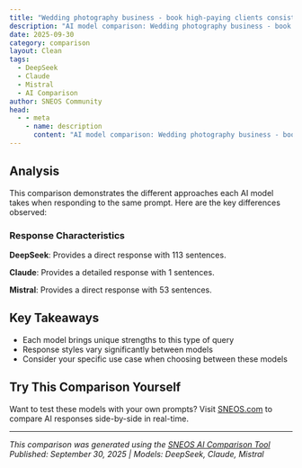 ```yaml
---
title: "Wedding photography business - book high-paying clients consistently"
description: "AI model comparison: Wedding photography business - book high-paying clients consistently..."
date: 2025-09-30
category: comparison
layout: Clean
tags:
  - DeepSeek
  - Claude
  - Mistral
  - AI Comparison
author: SNEOS Community
head:
  - - meta
    - name: description
      content: "AI model comparison: Wedding photography business - book high-paying clients consistently..."
---
```


<ChatComparison
  title="Wedding photography business - book high-paying clients consistently"
  prompt="Wedding photography business - book high-paying clients consistently"
  :responses='{
    "DeepSeek": "Of course. Booking high-paying clients consistently is about shifting from being a service provider to becoming a luxury brand and a trusted artist. It\u0027s a combination of marketing, psychology, and impeccable service.\n\nHere is a comprehensive guide to building a wedding photography business that consistently attracts high-paying clients.\n\n### The Foundation: Mindset \u0026 Positioning\n\nBefore any tactics, you must have the right foundation.\n\n1.  **Define \u0022High-Paying\u0022:** What is your minimum dream client budget? $8,000? $15,000? $25,000\u002B? Get specific. This dictates every other decision.\n2.  **Become a Luxury Brand:** High-paying clients aren\u0027t just buying photos; they\u0027re buying an experience, a status, and a guarantee of excellence. Your brand must reflect this.\n3.  **The Law of Attraction:** Your work, your marketing, and your pricing must all be aligned. You cannot attract $10,000 clients with a $2,000 portfolio or website.\n\n---\n\n### Phase 1: Crafting an Irresistible Product (Your Brand \u0026 Portfolio)\n\nThis is what makes clients say, \u0022I have to have them.\u0022\n\n#### **A. Your Portfolio is Your #1 Sales Tool**\n*   **Quality over Quantity:** Cull ruthlessly. Only show your absolute best work. 20 stunning images are better than 200 good ones.\n*   **Tell a Story:** Don\u0027t just show pretty portraits. Create galleries or blog posts that tell the complete story of 3-5 luxury weddings from start to finish. Include the details: the dress, the rings, the floral arrangements, the candid laughter. This shows you understand the full scope of a high-end event.\n*   **Showcase Your \u0022Signature Look\u0022:** Are you light and airy? Dark and moody? Authentic and documentary? Your portfolio should have a cohesive, recognizable style.\n\n#### **B. Develop a Powerful Brand Identity**\n*   **Professional Website:** This is your digital storefront. It must be:\n    *   **Stunning:** High-quality design that matches your photographic style.\n    *   **Easy to Navigate:** Contact form is easy to find, galleries load quickly.\n    *   **Compelling Copy:** Your \u0022About Me\u0022 page shouldn\u0027t just be a bio; it should connect emotionally. Why do you do this? What do you believe about marriage and legacy?\n*   **Consistent Visuals:** Your Instagram, Facebook, website, and even your contact forms should have a consistent look and feel.\n\n---\n\n### Phase 2: Strategic Marketing \u0026 Visibility\n\nYou need to be seen in the right places by the right people.\n\n#### **A. Master the Art of SEO (Google \u0026 Instagram)**\n*   **Google My Business:** Get listed and get reviews. Use keywords like \u0022Luxury Wedding Photographer in [Your City]\u0022 and \u0022Fine Art Wedding Photography.\u0022\n*   **Blogging:** Blog every wedding you book. Use the couple\u0027s names and the venue name in the title and throughout the post. (\u0022Sarah \u0026 Michael\u0027s Elegant Summer Wedding at The Biltmore Estate\u0022). This is the single best way to rank on Google for venues.\n*   **Instagram as a Search Engine:** Use hashtags strategically. Mix broad (#luxurywedding) with specific (#biltmorewedding, #newyorkluxurywedding). Engage with venues and planners you want to work with.\n\n#### **B. Build Alliances with Industry Partners**\n**This is the #1 most effective strategy for booking high-paying clients consistently.**\n*   **Target Luxury Wedding Planners:** Planners are the gatekeepers. They are trusted by clients with large budgets.\n    *   **How to Connect:** Offer to do a styled shoot for their portfolio. Send them a beautiful print of a wedding you shot at a venue they love. Don\u0027t just email them a PDF; build a genuine relationship.\n*   **Connect with High-End Venues:** Get to know the venue coordinators at the top-tier venues in your area. Offer them free professional photos of their space for their marketing. When a couple books that venue and asks for a photographer recommendation, you want to be the first name mentioned.\n\n#### **C. Styled Shoots \u0026 Personal Projects**\n*   Create breathtaking, conceptual photo shoots that are published on popular wedding blogs (e.g., The Knot, Style Me Pretty, Green Wedding Shoes). This builds immense credibility and showcases your creative vision beyond what a standard wedding allows.\n\n---\n\n### Phase 3: The Sales Process \u0026 Client Experience\n\nThis is where you close the deal and turn a client into a raving fan.\n\n#### **A. The Inquiry \u0026 Response**\n*   **Have a Professional Inquiry Form** on your website that asks thoughtful questions about their wedding and what they value.\n*   **Respond Quickly \u0026 Personally.** Your first response sets the tone. Don\u0027t just send a price list. Acknowledge their excitement and suggest a phone or video call.\n\n#### **B. The Consultation (The \u0022Close\u0022)**\n*   **Make it a \u0022Connection Call\u0022:** Focus on building rapport first. Understand their story, their vision, and what they\u0027re most excited about.\n*   **Present a Beautiful Proposal:** Your pricing guide should be a beautifully designed PDF, not a simple email. Offer clear, high-value packages, but be prepared to customize.\n*   **Sell the Experience, Not the Package:** Talk about the peace of mind they\u0027ll have, the heirloom album their grandchildren will see, the fun they\u0027ll have during the engagement session. High-paying clients are buying an outcome and an emotion.\n*   **Price with Confidence:** Do not apologize for your price. Your pricing reflects your skill, experience, and the quality of service you provide. If you\u0027ve built the brand correctly, the right clients will see the value.\n\n#### **C. The Unforgettable Client Journey**\n*   **Welcome Package:** Send a beautifully packaged box with a handwritten note, a guide to preparing for their photos, and a small gift.\n*   **Over-Deliver on Service:** Be exceptionally responsive, send sneak peeks within 48 hours of the wedding, and deliver the full gallery before the deadline.\n*   **The Final Product:** Offer premium, tangible products. A luxury leather album is an *experience* that a USB drive can never match. This is where a significant portion of your profit and their satisfaction comes from.\n\n---\n\n### Phase 4: Social Proof \u0026 Legacy Building\n\n#### **A. Generate Raving Reviews**\n*   Actively ask for testimonials and Google reviews. Make it easy for them by providing a link.\n*   Feature these testimonials prominently on your website and social media.\n\n#### **B. Create a Referral Program**\n*   The best marketing is word-of-mouth. Offer a significant incentive (e.g., a luxury print credit, a free anniversary session) to past clients who refer a new booking to you.\n\n### Quick-Action Checklist to Start Today:\n\n1.  **Audit Your Portfolio:** Remove any image you\u0027re not 100% proud of.\n2.  **Rewrite Your \u0022About Me\u0022 Page:** Infuse it with personality and your \u0022why.\u0022\n3.  **Identify Your Top 5:** List the 5 luxury wedding planners and 5 high-end venues you want to work with most.\n4.  **Plan a Connection Strategy:** How will you introduce yourself to them this month? (e.g., send a styled shoot concept, offer venue photos).\n5.  **Review Your Pricing:** Is it aligned with the \u0022high-paying\u0022 client you defined? If not, set a date to raise your prices for all new inquiries.\n\nConsistently booking high-paying clients is a marathon, not a sprint. It requires patience, relentless focus on quality, and a strategic shift from being a photographer to being a luxury artist and business owner.",
    "Claude": "Here\u0027s a strategic approach to consistently book high-paying wedding clients:\n\n## Premium Positioning Strategy\n\n**Define Your Luxury Niche**\n- Specialize in high-end venues, destination weddings, or specific cultural celebrations\n- Position as an artist, not just a photographer\n- Create premium package tiers starting at your desired minimum\n\n**Elevate Your Brand**\n- Professional website with seamless user experience\n- Luxury brand aesthetic across all touchpoints\n- Premium packaging for contracts, albums, and deliverables\n\n## Target High-Value Clients\n\n**Where They Hang Out**\n- High-end wedding planners and venues\n- Luxury bridal shows and intimate industry events\n- Upscale neighborhoods and country clubs\n- Social media platforms (Instagram, Pinterest) with strategic hashtags\n\n**Ideal Client Profiling**\n- Couples with household income $150K\u002B\n- Those prioritizing experience over price\n- Clients valuing artistic vision and premium service\n\n## Pricing \u0026 Packaging\n\n**Value-Based Pricing Structure**\n- Start with packages at $4K-8K\u002B minimum\n- Include high-value items: engagement sessions, albums, extended coverage\n- Offer \u00E0 la carte premium add-ons\n- Annual 10-15% price increases to match demand\n\n**Premium Service Delivery**\n- Same-day sneak peeks\n- Complimentary engagement sessions\n- Custom wedding albums and print products\n- Extended timeline coverage\n\n## Marketing \u0026 Lead Generation\n\n**Portfolio Excellence**\n- Showcase only your absolute best work\n- Feature luxury venues and elegant moments\n- Professional styling for styled shoots\n- Consistent, sophisticated editing style\n\n**Strategic Partnerships**\n- Build relationships with high-end vendors\n- Collaborate with luxury planners and venues\n- Cross-referral network with premium suppliers\n\n**Client Experience Focus**\n- Streamlined inquiry process\n- Professional consultation meetings\n- Clear communication and timeline management\n- Exceed expectations consistently\n\nWould you like me to elaborate on any of these strategies?",
    "Mistral": "Building a successful wedding photography business that consistently books high-paying clients involves a combination of strategic marketing, exceptional service, and a strong portfolio. Here are some steps to help you achieve this:\n\n### 1. **Build a Strong Portfolio**\n   - **Quality Over Quantity:** Focus on showcasing your best work. High-paying clients are often looking for quality and uniqueness.\n   - **Diverse Shots:** Include a variety of shots (candid, posed, details, etc.) to demonstrate your versatility.\n   - **Consistent Style:** Ensure your portfolio reflects a consistent style that appeals to your target market.\n\n### 2. **Define Your Target Market**\n   - **Ideal Client Profile:** Identify the characteristics of your ideal client (e.g., age, income level, style preferences).\n   - **Market Research:** Understand where your target market spends their time and money, both online and offline.\n\n### 3. **Pricing Strategy**\n   - **Value-Based Pricing:** Price your services based on the value you provide, not just the cost of your time and equipment.\n   - **Packages and Add-Ons:** Offer different packages and add-ons to cater to various budgets and needs.\n   - **Transparency:** Be clear about what is included in each package to avoid misunderstandings.\n\n### 4. **Professional Website**\n   - **User-Friendly Design:** Ensure your website is easy to navigate and visually appealing.\n   - **SEO Optimization:** Use search engine optimization (SEO) techniques to improve your website\u0027s visibility.\n   - **Client Testimonials:** Include testimonials from satisfied clients to build trust.\n\n### 5. **Social Media Presence**\n   - **Consistent Posting:** Regularly update your social media profiles with high-quality content.\n   - **Engagement:** Interact with your followers and respond to comments and messages promptly.\n   - **Platforms:** Focus on platforms where your target market is most active (e.g., Instagram, Pinterest, Facebook).\n\n### 6. **Networking and Partnerships**\n   - **Industry Connections:** Build relationships with other wedding vendors (e.g., planners, florists, venues).\n   - **Referrals:** Offer incentives for referrals from past clients and industry partners.\n   - **Collaborations:** Participate in styled shoots and collaborations to expand your reach.\n\n### 7. **Client Experience**\n   - **Personal Touch:** Provide a personalized experience for each client, from the initial consultation to the final delivery.\n   - **Communication:** Maintain open and clear communication throughout the process.\n   - **Follow-Up:** After the wedding, follow up with clients to ensure they are satisfied and to ask for referrals.\n\n### 8. **Marketing and Advertising**\n   - **Targeted Ads:** Use targeted online advertising (e.g., Facebook Ads, Google Ads) to reach your ideal clients.\n   - **Content Marketing:** Create valuable content (e.g., blog posts, videos) that attracts and engages your target audience.\n   - **Email Marketing:** Build an email list and send regular newsletters to keep your brand top of mind.\n\n### 9. **Continuous Improvement**\n   - **Feedback:** Regularly seek feedback from clients to identify areas for improvement.\n   - **Education:** Stay updated with the latest trends and techniques in wedding photography.\n   - **Investment:** Invest in high-quality equipment and software to enhance your work.\n\n### 10. **Legal and Financial Management**\n   - **Contracts:** Use clear and comprehensive contracts to protect both you and your clients.\n   - **Insurance:** Ensure you have the necessary insurance to cover any potential issues.\n   - **Financial Planning:** Manage your finances effectively to ensure sustainability and growth.\n\nBy implementing these strategies, you can position your wedding photography business to attract and book high-paying clients consistently."
  }'
  published-date="17:23"
/>

## Analysis

This comparison demonstrates the different approaches each AI model takes when responding to the same prompt. Here are the key differences observed:

### Response Characteristics

**DeepSeek**: Provides a direct response with 113 sentences. 

**Claude**: Provides a detailed response with 1 sentences. 

**Mistral**: Provides a direct response with 53 sentences. 

## Key Takeaways

- Each model brings unique strengths to this type of query
- Response styles vary significantly between models
- Consider your specific use case when choosing between these models

## Try This Comparison Yourself

Want to test these models with your own prompts? Visit [SNEOS.com](https://sneos.com) to compare AI responses side-by-side in real-time.

---

*This comparison was generated using the [SNEOS AI Comparison Tool](https://sneos.com)*
*Published: September 30, 2025 | Models: DeepSeek, Claude, Mistral*
